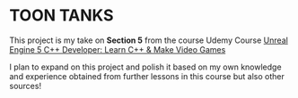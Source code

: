 # TOON TANKS

This project is my take on **Section 5** from the course Udemy Course [Unreal Engine 5 C++ Developer: Learn C++ & Make Video Games
](https://www.udemy.com/course/unrealcourse/)

I plan to expand on this project and polish it based on my own knowledge and experience obtained from further lessons in this course but also other sources!